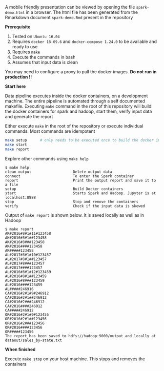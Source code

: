 A mobile friendly presentation can be viewed by opening the file `spark-demo.html` in a browser. The html file has been generated from the Rmarkdown document `spark-demo.Rmd` present in the repository

**Prerequisite**

  1. Tested on `Ubuntu 16.04`
  1. Requires `docker 18.09.6` and `docker-compose 1.24.0` to be available and ready to use
  1. Requires `make`
  1. Execute the commands in bash
  1. Assumes that input data is clean

  You may need to configure a proxy to pull the docker images. <strong>Do not run in production !!</strong>

**Start here**

  Data pipeline executes inside the docker containers, on a development machine. The entire pipeline is automated through a self documented makefile. Executing `make` command in the root of this repository will build the docker containers for spark and hadoop, start them, verify input data and generate the report

  Either execute `make` in the root of the repository or execute individual commands. Most commands are idempotent

  ```sh
  make setup      # only needs to be executed once to build the docker images
  make start
  make report
  ```

  Explore other commands using `make help`

  ```
  $ make help
  clean-output                   Delete output data
  connect                        To enter the Spark container
  report                         Print the output report and save it to a file
  setup                          Build Docker containers
  start                          Starts Spark and Hadoop. Jupyter is at localhost:8888
  stop                           Stop and remove the containers
  verify                         Check if the input data is skewed
  ```

  Output of `make report` is shown below. It is saved locally as well as in Hadoop

  ```
  $ make report
  AK#2016#8#1#11#123458
  AK#2016#8#1##123458
  AK#2016#8###123458
  AK#2016####123458
  AK#####123458
  AL#2017#8#1#10#123457
  AL#2017#8#1##123457
  AL#2017#8###123457
  AL#2017####123457
  AL#2016#8#1#12#123459
  AL#2016#8#1##123459
  AL#2016#8###123459
  AL#2016####123459
  AL#####246916
  CA#2016#2#1#9#246912
  CA#2016#2#1##246912
  CA#2016#2###246912
  CA#2016####246912
  CA#####246912
  OR#2016#2#1#9#123456
  OR#2016#2#1##123456
  OR#2016#2###123456
  OR#2016####123456
  OR#####123456
  The report has been saved to hdfs://hadoop:9000/output and locally at dataout/sales_by-state.txt
  ```

**When finished**

  Execute `make stop` on your host machine. This stops and removes the containers
